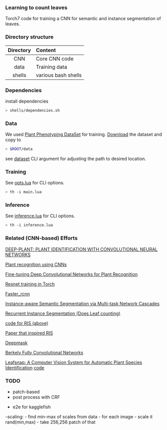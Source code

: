 ### Learning to count leaves ###
Torch7 code for training a CNN for semantic and instance segmentation of leaves. 

### Directory structure ###

Directory    | Content 
:-------------:|:----------------------
CNN     | Core CNN code
data     | Training data
shells      | various bash shells

### Dependencies ###

install dependencies

```bash
> shells/dependencies.sh
```

### Data ###

We used [Plant Phenotyping DataSet](https://www.plant-phenotyping.org/datasets-overview) for training. 
[Download](http://www.plant-phenotyping.org/datasets-home) the dataset and copy to

```bash
> $ROOT/data
```
see [dataset](CNN/opts.lua) CLI argument for adjusting the path to desired location. 

### Training ###

See [opts.lua](CNN/opts.lua) for CLI options.

```bash
> th -i main.lua
```

### Inference ###

See [inference.lua](CNN/inference.lua) for CLI options.

```bash
> th -i inference.lua
```

### Related (CNN-based) Efforts ###

[DEEP-PLANT: PLANT IDENTIFICATION WITH CONVOLUTIONAL NEURAL NETWORKS](https://arxiv.org/pdf/1506.08425.pdf)

[Plant recognition using CNNs](http://llcao.net/cu-deeplearning15/project_final/Plant%20Recognition.pdf)

[Fine-tuning Deep Convolutional Networks for Plant Recognition](http://ceur-ws.org/Vol-1391/121-CR.pdf)

[Resnet training in Torch](https://github.com/facebook/fb.resnet.torch)

[Faster_rcnn](https://github.com/ShaoqingRen/faster_rcnn)

[Instance-aware Semantic Segmentation via Multi-task Network Cascades](https://github.com/daijifeng001/MNC)

[Recurrent Instance Segmentation (Does Leaf counting)](http://www.robots.ox.ac.uk/~tvg/publications/2016/RIS7.pdf)

[code for RIS (above)](https://github.com/bernard24/ris)

[Paper that inspired RIS](https://arxiv.org/pdf/1506.04878v3.pdf)

[Deepmask](https://github.com/facebookresearch/deepmask)

[Berkely Fully Convolutional Networks](https://github.com/shelhamer/fcn.berkeleyvision.org)

[Leafsnap: A Computer Vision System for Automatic Plant Species Identification](http://neerajkumar.org/base/papers/nk_eccv2012_leafsnap.pdf)  [code](https://github.com/sujithv28/Deep-Leafsnap)



### TODO ###

* patch-based
* post process with CRF

- e2e for kagglefish

-scaling:
    - find min-max of scales from data
    - for each image
        - scale it rand(min,max)
        - take 256,256 patch of that

